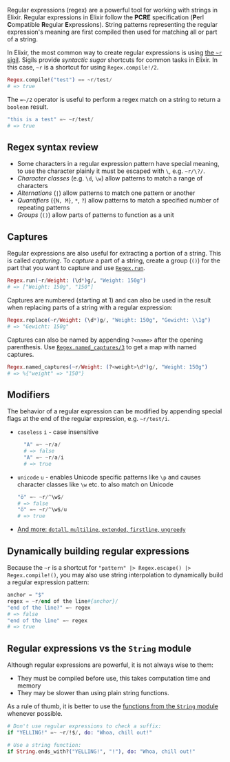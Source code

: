 Regular expressions (regex) are a powerful tool for working with strings in Elixir. Regular expressions in Elixir follow the **PCRE** specification (**P**erl **C**ompatible **R**egular **E**xpressions). String patterns representing the regular expression's meaning are first compiled then used for matching all or part of a string.

In Elixir, the most common way to create regular expressions is using [the `~r` sigil][sigils-regex]. Sigils provide _syntactic sugar_ shortcuts for common tasks in Elixir. In this case, `~r` is a shortcut for using `Regex.compile!/2`.

```elixir
Regex.compile!("test") == ~r/test/
# => true
```

The `=~/2` operator is useful to perform a regex match on a string to return a `boolean` result.

```elixir
"this is a test" =~ ~r/test/
# => true
```

## Regex syntax review

- Some characters in a regular expression pattern have special meaning, to use the character plainly it must be escaped with `\`, e.g. `~r/\?/`.
- _Character classes_ (e.g. `\d`, `\w`) allow patterns to match a range of characters
- _Alternations_ (`|`) allow patterns to match one pattern or another
- _Quantifiers_ (`{N, M}`, `*`, `?`) allow patterns to match a specified number of repeating patterns
- _Groups_ (`()`) allow parts of patterns to function as a unit

## Captures

Regular expressions are also useful for extracting a portion of a string. This is called _capturing_. To _capture_ a part of a string, create a group (`()`) for the part that you want to capture and use [`Regex.run`][regex-run].

```elixir
Regex.run(~r/Weight: (\d*)g/, "Weight: 150g")
# => ["Weight: 150g", "150"]
```

Captures are numbered (starting at 1) and can also be used in the result when replacing parts of a string with a regular expression:

```elixir
Regex.replace(~r/Weight: (\d*)g/, "Weight: 150g", "Gewicht: \\1g")
# => "Gewicht: 150g"
```

Captures can also be named by appending `?<name>` after the opening parenthesis. Use [`Regex.named_captures/3`][regex-named-captures] to get a map with named captures.

```elixir
Regex.named_captures(~r/Weight: (?<weight>\d*)g/, "Weight: 150g")
# => %{"weight" => "150"}
```

## Modifiers

The behavior of a regular expression can be modified by appending special flags at the end of the regular expression, e.g. `~r/test/i`.

- `caseless` `i` - case insensitive
  ```elixir
    "A" =~ ~r/a/
    # => false
    "A" =~ ~r/a/i
    # => true
  ```
- `unicode` `u` - enables Unicode specific patterns like `\p` and causes character classes like `\w` etc. to also match on Unicode
  ```elixir
  "ö" =~ ~r/^\w$/
  # => false
  "ö" =~ ~r/^\w$/u
  # => true
  ```
- [And more: `dotall`, `multiline`, `extended`, `firstline`, `ungreedy`][regex-modifiers]

## Dynamically building regular expressions

Because the `~r` is a shortcut for `"pattern" |> Regex.escape() |> Regex.compile!()`, you may also use string interpolation to dynamically build a regular expression pattern:

```elixir
anchor = "$"
regex = ~r/end of the line#{anchor}/
"end of the line?" =~ regex
# => false
"end of the line" =~ regex
# => true
```

## Regular expressions vs the `String` module

Although regular expressions are powerful, it is not always wise to them:

- They must be compiled before use, this takes computation time and memory
- They may be slower than using plain string functions.

As a rule of thumb, it is better to use the [functions from the `String` module][string-functions] whenever possible.

```elixir
# Don't use regular expressions to check a suffix:
if "YELLING!" =~ ~r/!$/, do: "Whoa, chill out!"

# Use a string function:
if String.ends_with?("YELLING!", "!"), do: "Whoa, chill out!"
```

[sigils-regex]: https://elixir-lang.org/getting-started/sigils.html#regular-expressions
[string-functions]: https://hexdocs.pm/elixir/String.html#functions
[regex-modifiers]: https://hexdocs.pm/elixir/Regex.html#module-modifiers
[regex-character-classes]: https://hexdocs.pm/elixir/Regex.html#module-character-classes
[regex-run]: https://hexdocs.pm/elixir/Regex.html#run/3
[regex-named-captures]: https://hexdocs.pm/elixir/Regex.html#named_captures/3
